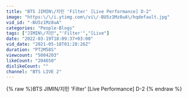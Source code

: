 ```yaml
---
title: "BTS JIMIN\/지민 'Filter' [Live Performance] D-2"
image: "https:\/\/i.ytimg.com\/vi\/-BU5z1Mz8uA\/hqdefault.jpg"
vid_id: "-BU5z1Mz8uA"
categories: "People-Blogs"
tags: ["JIMIN\/지민","'Filter'","[Live"]
date: "2022-03-19T18:09:37+03:00"
vid_date: "2021-05-18T01:28:26Z"
duration: "PT2M58S"
viewcount: "5004203"
likeCount: "204650"
dislikeCount: ""
channel: "BTS LIVE 2"
---
```

{% raw %}BTS JIMIN/지민 'Filter' [Live Performance] D-2 {% endraw %}
